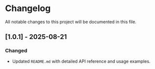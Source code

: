 # Changelog

All notable changes to this project will be documented in this file.

## [1.0.1] - 2025-08-21
### Changed
- Updated `README.md` with detailed API reference and usage examples.
